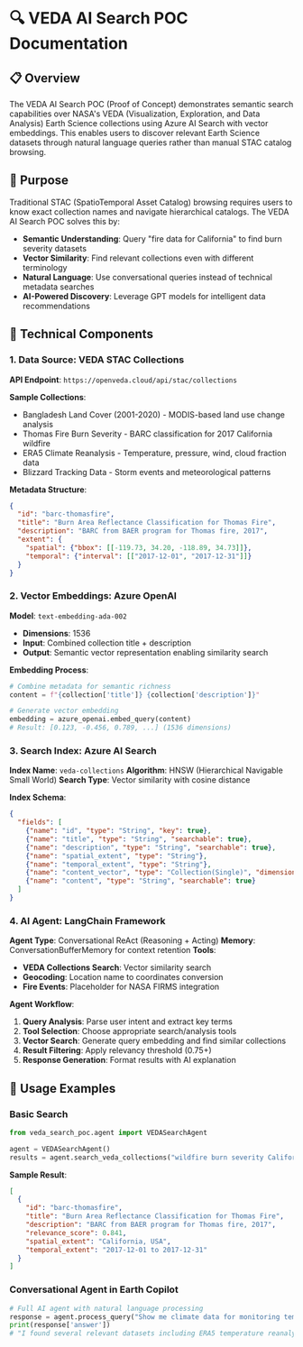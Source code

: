 # 🔍 VEDA AI Search POC Documentation

## 📋 Overview

The VEDA AI Search POC (Proof of Concept) demonstrates semantic search capabilities over NASA's VEDA (Visualization, Exploration, and Data Analysis) Earth Science collections using Azure AI Search with vector embeddings. This enables users to discover relevant Earth Science datasets through natural language queries rather than manual STAC catalog browsing.

## 🎯 Purpose

Traditional STAC (SpatioTemporal Asset Catalog) browsing requires users to know exact collection names and navigate hierarchical catalogs. The VEDA AI Search POC solves this by:

- **Semantic Understanding**: Query "fire data for California" to find burn severity datasets
- **Vector Similarity**: Find relevant collections even with different terminology
- **Natural Language**: Use conversational queries instead of technical metadata searches
- **AI-Powered Discovery**: Leverage GPT models for intelligent data recommendations

## 🔧 Technical Components

### 1. Data Source: VEDA STAC Collections

**API Endpoint**: `https://openveda.cloud/api/stac/collections`

**Sample Collections**:
- Bangladesh Land Cover (2001-2020) - MODIS-based land use change analysis
- Thomas Fire Burn Severity - BARC classification for 2017 California wildfire
- ERA5 Climate Reanalysis - Temperature, pressure, wind, cloud fraction data
- Blizzard Tracking Data - Storm events and meteorological patterns

**Metadata Structure**:
```json
{
  "id": "barc-thomasfire",
  "title": "Burn Area Reflectance Classification for Thomas Fire", 
  "description": "BARC from BAER program for Thomas fire, 2017",
  "extent": {
    "spatial": {"bbox": [[-119.73, 34.20, -118.89, 34.73]]},
    "temporal": {"interval": [["2017-12-01", "2017-12-31"]]}
  }
}
```

### 2. Vector Embeddings: Azure OpenAI

**Model**: `text-embedding-ada-002`
- **Dimensions**: 1536
- **Input**: Combined collection title + description
- **Output**: Semantic vector representation enabling similarity search

**Embedding Process**:
```python
# Combine metadata for semantic richness
content = f"{collection['title']} {collection['description']}"

# Generate vector embedding
embedding = azure_openai.embed_query(content)
# Result: [0.123, -0.456, 0.789, ...] (1536 dimensions)
```

### 3. Search Index: Azure AI Search

**Index Name**: `veda-collections`
**Algorithm**: HNSW (Hierarchical Navigable Small World)
**Search Type**: Vector similarity with cosine distance

**Index Schema**:
```json
{
  "fields": [
    {"name": "id", "type": "String", "key": true},
    {"name": "title", "type": "String", "searchable": true},
    {"name": "description", "type": "String", "searchable": true},
    {"name": "spatial_extent", "type": "String"},
    {"name": "temporal_extent", "type": "String"},
    {"name": "content_vector", "type": "Collection(Single)", "dimensions": 1536},
    {"name": "content", "type": "String", "searchable": true}
  ]
}
```

### 4. AI Agent: LangChain Framework

**Agent Type**: Conversational ReAct (Reasoning + Acting)
**Memory**: ConversationBufferMemory for context retention
**Tools**:
- **VEDA Collections Search**: Vector similarity search
- **Geocoding**: Location name to coordinates conversion  
- **Fire Events**: Placeholder for NASA FIRMS integration

**Agent Workflow**:
1. **Query Analysis**: Parse user intent and extract key terms
2. **Tool Selection**: Choose appropriate search/analysis tools
3. **Vector Search**: Generate query embedding and find similar collections
4. **Result Filtering**: Apply relevancy threshold (0.75+)
5. **Response Generation**: Format results with AI explanation

## 🚀 Usage Examples

### Basic Search
```python
from veda_search_poc.agent import VEDASearchAgent

agent = VEDASearchAgent()
results = agent.search_veda_collections("wildfire burn severity California")
```

**Sample Result**:
```json
[
  {
    "id": "barc-thomasfire",
    "title": "Burn Area Reflectance Classification for Thomas Fire",
    "description": "BARC from BAER program for Thomas fire, 2017",
    "relevance_score": 0.841,
    "spatial_extent": "California, USA",
    "temporal_extent": "2017-12-01 to 2017-12-31"
  }
]
```

### Conversational Agent in Earth Copilot
```python
# Full AI agent with natural language processing
response = agent.process_query("Show me climate data for monitoring temperature trends")
print(response['answer'])
# "I found several relevant datasets including ERA5 temperature reanalysis..."
```